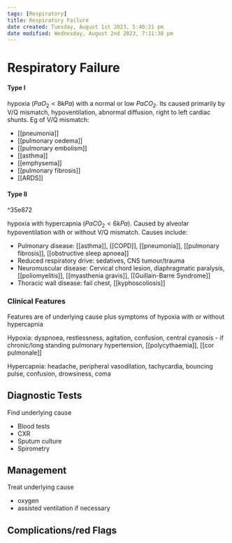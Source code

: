 ```yaml
---
tags: [Respiratory]
title: Respiratory Failure
date created: Tuesday, August 1st 2023, 5:40:21 pm
date modified: Wednesday, August 2nd 2023, 7:11:38 pm
---
```




# Respiratory Failure

#### Type I

hypoxia ($PaO_2 < 8kPa$) with a normal or low $PaCO_2$. Its caused primarily by V/Q mismatch, hypoventilation, abnormal diffusion, right to left cardiac shunts. Eg of V/Q mismatch:

- [[pneumonia]]
- [[pulmonary oedema]]
- [[pulmonary embolism]]
- [[asthma]]
- [[emphysema]]
- [[pulmonary fibrosis]]
- [[ARDS]]

#### Type II

^35e872

hypoxia with hypercapnia ($PaCO_2 < 6kPa$). Caused by alveolar hypoventilation with or without V/Q mismatch. Causes include:

- Pulmonary disease: [[asthma]], [[COPD]], [[pneumonia]], [[pulmonary fibrosis]], [[obstructive sleep apnoea]]
- Reduced respiratory drive: sedatives, CNS tumour/trauma
- Neuromuscular disease: Cervical chord lesion, diaphragmatic paralysis, [[poliomyelitis]], [[myasthenia gravis]], [[Guillain-Barre Syndrome]]
- Thoracic wall disease: fail chest, [[kyphoscoliosis]]

### Clinical Features

Features are of underlying cause plus symptoms of hypoxia with or without hypercapnia

Hypoxia: dyspnoea, restlessness, agitation, confusion, central cyanosis - if chronic/long standing pulmonary hypertension, [[polycythaemia]], [[cor pulmonale]]

Hypercapnia: headache, peripheral vasodilation, tachycardia, bouncing pulse, confusion, drowsiness, coma

## Diagnostic Tests

Find underlying cause

- Blood tests
- CXR
- Sputum culture
- Spirometry

## Management

Treat underlying cause

- oxygen
- assisted ventilation if necessary

## Complications/red Flags
